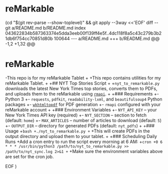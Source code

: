# reMarkable
 (cd "$(git rev-parse --show-toplevel)" && git apply --3way <<'EOF' 
diff --git a/README.md b/README.md
index 043622834b587363374e5dda3eeb00f139ff4e5f..4dc118f8a5c43c279b3b21db6f754cc70851d80b 100644
--- a/README.md
+++ b/README.md
@@ -1,2 +1,32 @@
 # reMarkable
-This repo is for my reMarkable Tablet
+
+This repo contains utilities for my reMarkable Tablet.
+
+## NYT Top Stories Script
+
+`nyt_to_remarkable.py` downloads the latest New York Times top stories, converts them to PDFs, and uploads them to the reMarkable using [`rmapi`](https://github.com/juruen/rmapi).
+
+### Requirements
+- Python 3
+- `requests`, `pdfkit`, `readability-lxml`, and `beautifulsoup4` Python packages
+- [`wkhtmltopdf`](https://wkhtmltopdf.org/) for PDF generation
+- `rmapi` configured with your reMarkable account
+
+### Environment Variables
+- `NYT_API_KEY` – your New York Times API key (required)
+- `NYT_SECTION` – section to fetch (default: `home`)
+- `MAX_ARTICLES` – number of articles to download (default: `5`)
+- `OUTPUT_DIR` – directory for generated PDFs (default: `nyt_pdfs`)
+
+### Usage
+```bash
+./nyt_to_remarkable.py
+```
+This will create PDFs in the output directory and upload them to your tablet.
+
+### Scheduling Daily Runs
+Add a cron entry to run the script every morning at 6 AM:
+```cron
+0 6 * * * /usr/bin/python3 /path/to/nyt_to_remarkable.py >> /path/to/nyt_sync.log 2>&1
+```
+Make sure the environment variables above are set for the cron job.
 
EOF
)
